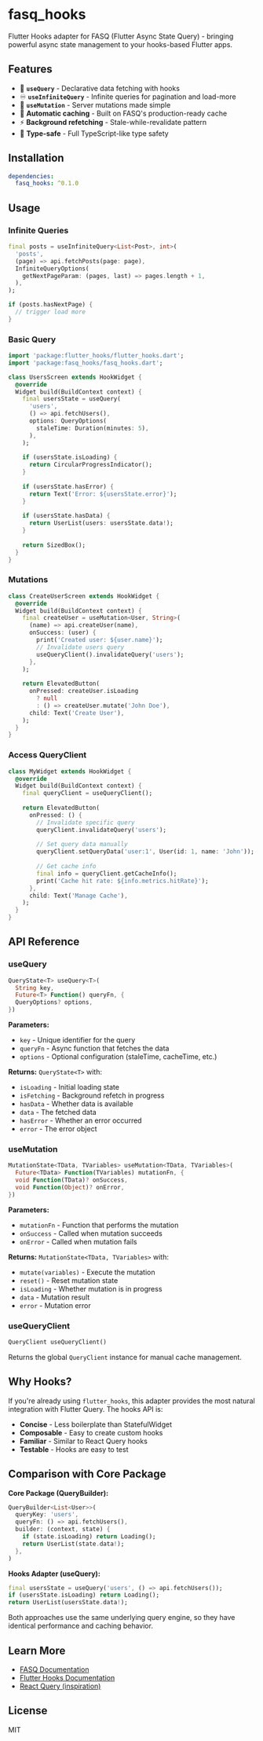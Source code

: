 # fasq_hooks

Flutter Hooks adapter for FASQ (Flutter Async State Query) - bringing powerful async state management to your hooks-based Flutter apps.

## Features

- 🎣 **`useQuery`** - Declarative data fetching with hooks
- ♾️ **`useInfiniteQuery`** - Infinite queries for pagination and load-more
- 🔄 **`useMutation`** - Server mutations made simple
- 🚀 **Automatic caching** - Built on FASQ's production-ready cache
- ⚡ **Background refetching** - Stale-while-revalidate pattern
- 🎯 **Type-safe** - Full TypeScript-like type safety

## Installation

```yaml
dependencies:
  fasq_hooks: ^0.1.0
```

## Usage
### Infinite Queries

```dart
final posts = useInfiniteQuery<List<Post>, int>(
  'posts',
  (page) => api.fetchPosts(page: page),
  InfiniteQueryOptions(
    getNextPageParam: (pages, last) => pages.length + 1,
  ),
);

if (posts.hasNextPage) {
  // trigger load more
}
```

### Basic Query

```dart
import 'package:flutter_hooks/flutter_hooks.dart';
import 'package:fasq_hooks/fasq_hooks.dart';

class UsersScreen extends HookWidget {
  @override
  Widget build(BuildContext context) {
    final usersState = useQuery(
      'users',
      () => api.fetchUsers(),
      options: QueryOptions(
        staleTime: Duration(minutes: 5),
      ),
    );
    
    if (usersState.isLoading) {
      return CircularProgressIndicator();
    }
    
    if (usersState.hasError) {
      return Text('Error: ${usersState.error}');
    }
    
    if (usersState.hasData) {
      return UserList(users: usersState.data!);
    }
    
    return SizedBox();
  }
}
```

### Mutations

```dart
class CreateUserScreen extends HookWidget {
  @override
  Widget build(BuildContext context) {
    final createUser = useMutation<User, String>(
      (name) => api.createUser(name),
      onSuccess: (user) {
        print('Created user: ${user.name}');
        // Invalidate users query
        useQueryClient().invalidateQuery('users');
      },
    );
    
    return ElevatedButton(
      onPressed: createUser.isLoading 
        ? null 
        : () => createUser.mutate('John Doe'),
      child: Text('Create User'),
    );
  }
}
```

### Access QueryClient

```dart
class MyWidget extends HookWidget {
  @override
  Widget build(BuildContext context) {
    final queryClient = useQueryClient();
    
    return ElevatedButton(
      onPressed: () {
        // Invalidate specific query
        queryClient.invalidateQuery('users');
        
        // Set query data manually
        queryClient.setQueryData('user:1', User(id: 1, name: 'John'));
        
        // Get cache info
        final info = queryClient.getCacheInfo();
        print('Cache hit rate: ${info.metrics.hitRate}');
      },
      child: Text('Manage Cache'),
    );
  }
}
```

## API Reference

### useQuery

```dart
QueryState<T> useQuery<T>(
  String key,
  Future<T> Function() queryFn, {
  QueryOptions? options,
})
```

**Parameters:**
- `key` - Unique identifier for the query
- `queryFn` - Async function that fetches the data
- `options` - Optional configuration (staleTime, cacheTime, etc.)

**Returns:** `QueryState<T>` with:
- `isLoading` - Initial loading state
- `isFetching` - Background refetch in progress
- `hasData` - Whether data is available
- `data` - The fetched data
- `hasError` - Whether an error occurred
- `error` - The error object

### useMutation

```dart
MutationState<TData, TVariables> useMutation<TData, TVariables>(
  Future<TData> Function(TVariables) mutationFn, {
  void Function(TData)? onSuccess,
  void Function(Object)? onError,
})
```

**Parameters:**
- `mutationFn` - Function that performs the mutation
- `onSuccess` - Called when mutation succeeds
- `onError` - Called when mutation fails

**Returns:** `MutationState<TData, TVariables>` with:
- `mutate(variables)` - Execute the mutation
- `reset()` - Reset mutation state
- `isLoading` - Whether mutation is in progress
- `data` - Mutation result
- `error` - Mutation error

### useQueryClient

```dart
QueryClient useQueryClient()
```

Returns the global `QueryClient` instance for manual cache management.

## Why Hooks?

If you're already using `flutter_hooks`, this adapter provides the most natural integration with Flutter Query. The hooks API is:

- **Concise** - Less boilerplate than StatefulWidget
- **Composable** - Easy to create custom hooks
- **Familiar** - Similar to React Query hooks
- **Testable** - Hooks are easy to test

## Comparison with Core Package

**Core Package (QueryBuilder):**
```dart
QueryBuilder<List<User>>(
  queryKey: 'users',
  queryFn: () => api.fetchUsers(),
  builder: (context, state) {
    if (state.isLoading) return Loading();
    return UserList(state.data!);
  },
)
```

**Hooks Adapter (useQuery):**
```dart
final usersState = useQuery('users', () => api.fetchUsers());
if (usersState.isLoading) return Loading();
return UserList(usersState.data!);
```

Both approaches use the same underlying query engine, so they have identical performance and caching behavior.

## Learn More

- [FASQ Documentation](../fasq/README.md)
- [Flutter Hooks Documentation](https://pub.dev/packages/flutter_hooks)
- [React Query (inspiration)](https://tanstack.com/query/latest)

## License

MIT

